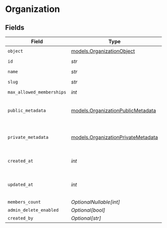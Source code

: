 # Organization


## Fields

| Field                                                                          | Type                                                                           | Required                                                                       | Description                                                                    | Example                                                                        |
| ------------------------------------------------------------------------------ | ------------------------------------------------------------------------------ | ------------------------------------------------------------------------------ | ------------------------------------------------------------------------------ | ------------------------------------------------------------------------------ |
| `object`                                                                       | [models.OrganizationObject](../models/organizationobject.md)                   | :heavy_check_mark:                                                             | N/A                                                                            | organization                                                                   |
| `id`                                                                           | *str*                                                                          | :heavy_check_mark:                                                             | N/A                                                                            | org_123                                                                        |
| `name`                                                                         | *str*                                                                          | :heavy_check_mark:                                                             | N/A                                                                            | Acme Corp                                                                      |
| `slug`                                                                         | *str*                                                                          | :heavy_check_mark:                                                             | N/A                                                                            | acme-corp                                                                      |
| `max_allowed_memberships`                                                      | *int*                                                                          | :heavy_check_mark:                                                             | N/A                                                                            | 300                                                                            |
| `public_metadata`                                                              | [models.OrganizationPublicMetadata](../models/organizationpublicmetadata.md)   | :heavy_check_mark:                                                             | N/A                                                                            | {<br/>"public_info": "Info visible to everyone"<br/>}                          |
| `private_metadata`                                                             | [models.OrganizationPrivateMetadata](../models/organizationprivatemetadata.md) | :heavy_check_mark:                                                             | N/A                                                                            | {<br/>"internal_use_only": "Sensitive data"<br/>}                              |
| `created_at`                                                                   | *int*                                                                          | :heavy_check_mark:                                                             | Unix timestamp of creation.<br/>                                               | 1625078400                                                                     |
| `updated_at`                                                                   | *int*                                                                          | :heavy_check_mark:                                                             | Unix timestamp of last update.<br/>                                            | 1625164800                                                                     |
| `members_count`                                                                | *OptionalNullable[int]*                                                        | :heavy_minus_sign:                                                             | N/A                                                                            | 150                                                                            |
| `admin_delete_enabled`                                                         | *Optional[bool]*                                                               | :heavy_minus_sign:                                                             | N/A                                                                            | true                                                                           |
| `created_by`                                                                   | *Optional[str]*                                                                | :heavy_minus_sign:                                                             | N/A                                                                            | user_123456                                                                    |
